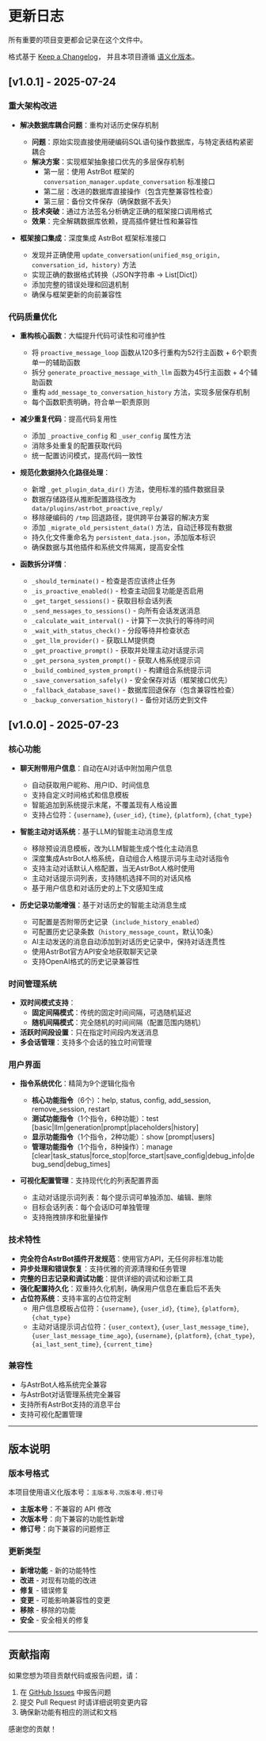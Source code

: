 # 更新日志

所有重要的项目变更都会记录在这个文件中。

格式基于 [Keep a Changelog](https://keepachangelog.com/zh-CN/1.0.0/)，
并且本项目遵循 [语义化版本](https://semver.org/lang/zh-CN/)。

## [v1.0.1] - 2025-07-24

### 重大架构改进
- **解决数据库耦合问题**：重构对话历史保存机制
  - **问题**：原始实现直接使用硬编码SQL语句操作数据库，与特定表结构紧密耦合
  - **解决方案**：实现框架抽象接口优先的多层保存机制
    - 第一层：使用 AstrBot 框架的 `conversation_manager.update_conversation` 标准接口
    - 第二层：改进的数据库直接操作（包含完整兼容性检查）
    - 第三层：备份文件保存（确保数据不丢失）
  - **技术突破**：通过方法签名分析确定正确的框架接口调用格式
  - **效果**：完全解耦数据库依赖，提高插件健壮性和兼容性

- **框架接口集成**：深度集成 AstrBot 框架标准接口
  - 发现并正确使用 `update_conversation(unified_msg_origin, conversation_id, history)` 方法
  - 实现正确的数据格式转换（JSON字符串 → List[Dict]）
  - 添加完整的错误处理和回退机制
  - 确保与框架更新的向前兼容性

### 代码质量优化
- **重构核心函数**：大幅提升代码可读性和可维护性
  - 将 `proactive_message_loop` 函数从120多行重构为52行主函数 + 6个职责单一的辅助函数
  - 拆分 `generate_proactive_message_with_llm` 函数为45行主函数 + 4个辅助函数
  - 重构 `add_message_to_conversation_history` 方法，实现多层保存机制
  - 每个函数职责明确，符合单一职责原则

- **减少重复代码**：提高代码复用性
  - 添加 `_proactive_config` 和 `_user_config` 属性方法
  - 消除多处重复的配置获取代码
  - 统一配置访问模式，提高代码一致性

- **规范化数据持久化路径处理**：
  - 新增 `_get_plugin_data_dir()` 方法，使用标准的插件数据目录
  - 数据存储路径从推断配置路径改为 `data/plugins/astrbot_proactive_reply/`
  - 移除硬编码的 `/tmp` 回退路径，提供跨平台兼容的解决方案
  - 添加 `_migrate_old_persistent_data()` 方法，自动迁移现有数据
  - 持久化文件重命名为 `persistent_data.json`，添加版本标识
  - 确保数据与其他插件和系统文件隔离，提高安全性

- **函数拆分详情**：
  - `_should_terminate()` - 检查是否应该终止任务
  - `_is_proactive_enabled()` - 检查主动回复功能是否启用
  - `_get_target_sessions()` - 获取目标会话列表
  - `_send_messages_to_sessions()` - 向所有会话发送消息
  - `_calculate_wait_interval()` - 计算下一次执行的等待时间
  - `_wait_with_status_check()` - 分段等待并检查状态
  - `_get_llm_provider()` - 获取LLM提供商
  - `_get_proactive_prompt()` - 获取并处理主动对话提示词
  - `_get_persona_system_prompt()` - 获取人格系统提示词
  - `_build_combined_system_prompt()` - 构建组合系统提示词
  - `_save_conversation_safely()` - 安全保存对话（框架接口优先）
  - `_fallback_database_save()` - 数据库回退保存（包含兼容性检查）
  - `_backup_conversation_history()` - 备份对话历史到文件

## [v1.0.0] - 2025-07-23

### 核心功能
- **聊天附带用户信息**：自动在AI对话中附加用户信息
  - 自动获取用户昵称、用户ID、时间信息
  - 支持自定义时间格式和信息模板
  - 智能追加到系统提示末尾，不覆盖现有人格设置
  - 支持占位符：`{username}`, `{user_id}`, `{time}`, `{platform}`, `{chat_type}`

- **智能主动对话系统**：基于LLM的智能主动消息生成
  - 移除预设消息模板，改为LLM智能生成个性化主动消息
  - 深度集成AstrBot人格系统，自动组合人格提示词与主动对话指令
  - 支持主动对话默认人格配置，当无AstrBot人格时使用
  - 主动对话提示词列表，支持随机选择不同的对话风格
  - 基于用户信息和对话历史的上下文感知生成

- **历史记录功能增强**：基于对话历史的智能主动消息生成
  - 可配置是否附带历史记录（`include_history_enabled`）
  - 可配置历史记录条数（`history_message_count`，默认10条）
  - AI主动发送的消息自动添加到对话历史记录中，保持对话连贯性
  - 使用AstrBot官方API安全地获取聊天记录
  - 支持OpenAI格式的历史记录兼容性

### 时间管理系统
- **双时间模式支持**：
  - **固定间隔模式**：传统的固定时间间隔，可选随机延迟
  - **随机间隔模式**：完全随机的时间间隔（配置范围内随机）
- **活跃时间段设置**：只在指定时间段内发送消息
- **多会话管理**：支持多个会话的独立时间管理

### 用户界面
- **指令系统优化**：精简为9个逻辑化指令
  - **核心功能指令**（6个）：help, status, config, add_session, remove_session, restart
  - **测试功能指令**（1个指令，6种功能）：test [basic|llm|generation|prompt|placeholders|history]
  - **显示功能指令**（1个指令，2种功能）：show [prompt|users]
  - **管理功能指令**（1个指令，8种操作）：manage [clear|task_status|force_stop|force_start|save_config|debug_info|debug_send|debug_times]

- **可视化配置管理**：支持现代化的列表配置界面
  - 主动对话提示词列表：每个提示词可单独添加、编辑、删除
  - 目标会话列表：每个会话ID可单独管理
  - 支持拖拽排序和批量操作

### 技术特性
- **完全符合AstrBot插件开发规范**：使用官方API，无任何非标准功能
- **异步处理和错误恢复**：支持优雅的资源清理和任务管理
- **完整的日志记录和调试功能**：提供详细的调试和诊断工具
- **强化配置持久化**：双重持久化机制，确保用户信息在重启后不丢失
- **占位符系统**：支持丰富的占位符定制
  - 用户信息模板占位符：`{username}`, `{user_id}`, `{time}`, `{platform}`, `{chat_type}`
  - 主动对话提示词占位符：`{user_context}`, `{user_last_message_time}`, `{user_last_message_time_ago}`, `{username}`, `{platform}`, `{chat_type}`, `{ai_last_sent_time}`, `{current_time}`

### 兼容性
- 与AstrBot人格系统完全兼容
- 与AstrBot对话管理系统完全兼容
- 支持所有AstrBot支持的消息平台
- 支持可视化配置管理

---

## 版本说明

### 版本号格式
本项目使用语义化版本号：`主版本号.次版本号.修订号`

- **主版本号**：不兼容的 API 修改
- **次版本号**：向下兼容的功能性新增
- **修订号**：向下兼容的问题修正

### 更新类型
- **新增功能** - 新的功能特性
- **改进** - 对现有功能的改进
- **修复** - 错误修复
- **变更** - 可能影响兼容性的变更
- **移除** - 移除的功能
- **安全** - 安全相关的修复

---

## 贡献指南

如果您想为项目贡献代码或报告问题，请：

1. 在 [GitHub Issues](https://github.com/AstraSolis/astrbot_proactive_reply/issues) 中报告问题
2. 提交 Pull Request 时请详细说明变更内容
3. 确保新功能有相应的测试和文档

感谢您的贡献！
